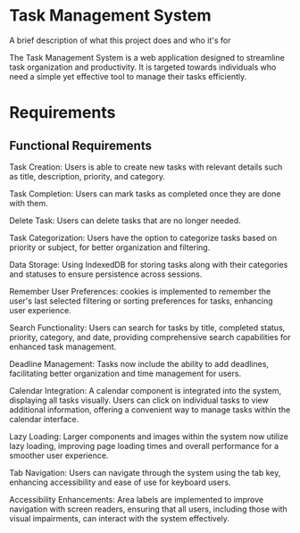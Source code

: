 # Task Management System

A brief description of what this project does and who it's for 

The Task Management System is a web application designed to streamline task organization and productivity. It is targeted towards individuals who need a simple yet effective tool to manage their tasks efficiently.

# Requirements
## Functional Requirements
Task Creation:
Users is able to create new tasks with relevant details such as title, description, priority, and category.

Task Completion:
Users can mark tasks as completed once they are done with them.

Delete Task: Users can delete tasks that are no longer needed.

Task Categorization: Users have the option to categorize tasks based on priority or subject, for better organization and filtering.

Data Storage: Using IndexedDB for storing tasks along with their categories and statuses to ensure persistence across sessions.

Remember User Preferences: cookies is implemented to remember the user's last selected filtering or sorting preferences for tasks, enhancing user experience.

Search Functionality: Users can search for tasks by title, completed status, priority, category, and date, providing comprehensive search capabilities for enhanced task management.

Deadline Management: Tasks now include the ability to add deadlines, facilitating better organization and time management for users.

Calendar Integration: A calendar component is integrated into the system, displaying all tasks visually. Users can click on individual tasks to view additional information, offering a convenient way to manage tasks within the calendar interface.

Lazy Loading: Larger components and images within the system now utilize lazy loading, improving page loading times and overall performance for a smoother user experience.

Tab Navigation: Users can navigate through the system using the tab key, enhancing accessibility and ease of use for keyboard users.

Accessibility Enhancements: Area labels are implemented to improve navigation with screen readers, ensuring that all users, including those with visual impairments, can interact with the system effectively.

